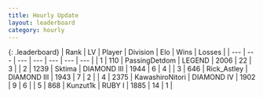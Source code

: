 ```yaml
---
title: Hourly Update
layout: leaderboard
category: hourly
---
```


{: .leaderboard}
| Rank | LV | Player | Division | Elo | Wins | Losses |
| --- | --- | --- | --- | --- | --- | --- |
| <span data-change="0">1</span> | 110 | <span title="ID: 454837">PassingDetdom</span> | LEGEND | <span data-change="0">2006</span> | <span data-change="0">22</span> | <span data-change="0">3</span> |
| <span data-change="0">2</span> | 1239 | <span title="ID: 353063">Sktima</span> | DIAMOND III | <span data-change="0">1944</span> | <span data-change="0">6</span> | <span data-change="0">4</span> |
| <span data-change="0">3</span> | 646 | <span title="ID: 466583">Rick_Astley</span> | DIAMOND III | <span data-change="35">1943</span> | <span data-change="5">7</span> | <span data-change="2">2</span> |
| <span data-change="0">4</span> | 2375 | <span title="ID: 164871">KawashiroNitori</span> | DIAMOND IV | <span data-change="6">1902</span> | <span data-change="5">9</span> | <span data-change="3">6</span> |
| <span data-change="0">5</span> | 868 | <span title="ID: 392407">Kunzut1k</span> | RUBY I | <span data-change="0">1885</span> | <span data-change="0">14</span> | <span data-change="0">1</span> |